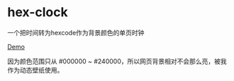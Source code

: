 # hex-clock

一个把时间转为hexcode作为背景颜色的单页时钟

[Demo](https://hex-clock.pages.dev/)

因为颜色范围只从 #000000 ~ #240000，所以网页背景相对不会那么亮，被我作为动态壁纸使用。
